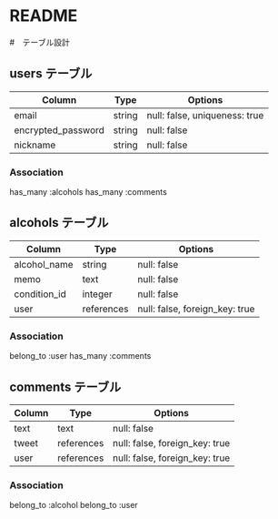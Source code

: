 # README
#　テーブル設計

## users テーブル

| Column             | Type   | Options                       |
| ------------------ | ------ | ----------------------------- |
| email              | string | null: false, uniqueness: true |
| encrypted_password | string | null: false                   |
| nickname           | string | null: false                   |

### Association
has_many :alcohols
has_many :comments

## alcohols テーブル

| Column         | Type       | Options                        |
| -------------- | ---------- | ------------------------------ |
| alcohol_name   | string     | null: false                    |
| memo           | text       | null: false                    |
| condition_id   | integer    | null: false                    |
| user           | references | null: false, foreign_key: true |

### Association
belong_to :user
has_many :comments

## comments テーブル

| Column     | Type       | Options                        |
| ---------- | ---------- | ------------------------------ |
| text       | text       | null: false                    |
| tweet      | references | null: false, foreign_key: true |
| user       | references | null: false, foreign_key: true |

### Association
belong_to :alcohol
belong_to :user